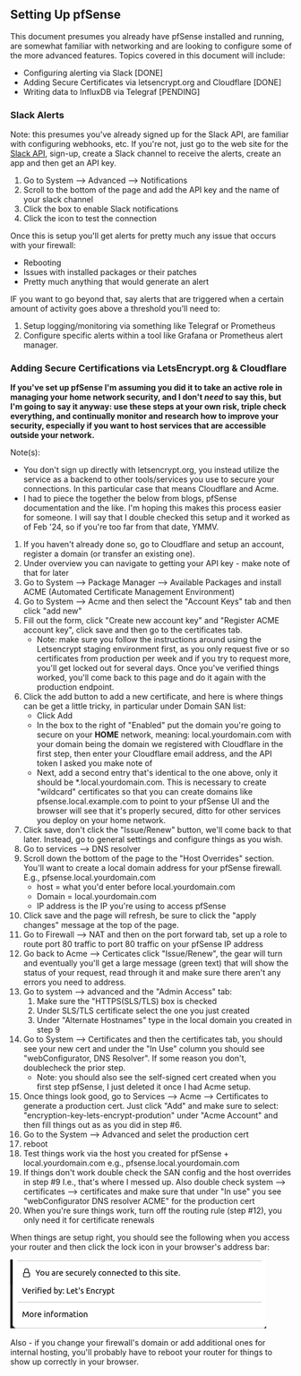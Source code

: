 ## Setting Up pfSense 

This document presumes you already have pfSense installed and running, are somewhat familiar with networking and are looking to configure some of the more advanced features. Topics covered in this document will include:
* Configuring alerting via Slack [DONE]
* Adding Secure Certificates via letsencrypt.org and Cloudflare [DONE]
* Writing data to InfluxDB via Telegraf [PENDING]


### Slack Alerts 

Note: this presumes you've already signed up for the Slack API, are familiar with configuring webhooks, etc. If you're not, just go to the web site for the [Slack API](https://api.slack.com/), sign-up, create a Slack channel to receive the alerts, create an app and then get an API key. 

1) Go to System --> Advanced --> Notifications 
2) Scroll to the bottom of the page and add the API key and the name of your slack channel
3) Click the box to enable Slack notifications 
4) Click the icon to test the connection 

Once this is setup you'll get alerts for pretty much any issue that occurs with your firewall:
* Rebooting
* Issues with installed packages or their patches 
* Pretty much anything that would generate an alert

IF you want to go beyond that, say alerts that are triggered when a certain amount of activity goes above a threshold you'll need to: 
 1) Setup logging/monitoring via something like Telegraf or Prometheus
 2) Configure specific alerts within a tool like Grafana or Prometheus alert manager. 


### Adding Secure Certifications via LetsEncrypt.org & Cloudflare

**If you've set up pfSense I'm assuming you did it to take an active role in managing your home network security, and I don't *need* to say this, but I'm going to say it anyway: use these steps at your own risk, triple check everything, and continually monitor and research how to improve your security, especially if you want to host services that are accessible outside your network.**

Note(s): 

* You don't sign up directly with letsencrypt.org, you instead utilize the service as a backend to other tools/services you use to secure your connections. In this particular case that means Cloudflare and Acme. 
* I had to piece the together the below from blogs, pfSense documentation and the like. I'm hoping this makes this process easier for someone. I will say that I double checked this setup and it worked as of Feb '24, so if you're too far from that date, YMMV.  


1) If you haven't already done so, go to Cloudflare and setup an account, register a domain (or transfer an existing one).  
2) Under overview you can navigate to getting your API key - make note of that for later
3) Go to System --> Package Manager --> Available Packages and install ACME (Automated Certificate Management Environment)
4) Go to System --> Acme and then select the "Account Keys" tab and then click "add new"
5) Fill out the form, click "Create new account key" and "Register ACME account key", click save and then go to the certificates tab. 
    * Note: make sure you follow the instructions around using the Letsencrypt staging environment first, as you only request five or so certificates from production per week and if you try to request more, you'll get locked out for several days. Once you've verified things worked, you'll come back to this page and do it again with the production endpoint. 
6) Click the add button to add a new certificate, and here is where things can be get a little tricky, in particular under Domain SAN list:
    * Click Add
    * In the box to the right of "Enabled" put the domain you're going to secure on your **HOME** network, meaning: local.yourdomain.com with your domain being the domain we registered with Cloudflare in the first step, then enter your Cloudflare email address, and the API token I asked you make note of 
    * Next, add a second entry that's identical to the one above, only it should be *.local.yourdomain.com. This is necessary to create "wildcard" certificates so that you can create domains like pfsense.local.example.com to point to your pfSense UI and the browser will see that it's properly secured, ditto for other services you deploy on your home network. 
7) Click save, don't click the "Issue/Renew" button, we'll come back to that later. Instead, go to 
general settings and configure things as you wish. 
8) Go to services --> DNS resolver
9) Scroll down the bottom of the page to the "Host Overrides" section. You'll want to create a local domain address for your pfSense firewall. E.g., pfsense.local.yourdomain.com
    * host = what you'd enter before local.yourdomain.com
    * Domain = local.yourdomain.com 
    * IP address is the IP you're using to access pfSense 
10) Click save and the page will refresh, be sure to click the "apply changes" message at the top of the page. 
12) Go to Firewall --> NAT and then on the port forward tab, set up a role to route port 80 traffic to port 80 traffic on your pfSense IP address
13) Go back to Acme --> Certicates click "Issue/Renew", the gear will turn and eventually you'll get a large message (green text) that will show the status of your request, read through it and make sure there aren't any errors you need to address. 
14) Go to system --> advanced and the "Admin Access" tab:
    1) Make sure the "HTTPS(SLS/TLS) box is checked
    2) Under SLS/TLS certificate select the one you just created
    3) Under "Alternate Hostnames" type in the local domain you created in step 9
15) Go to System --> Certificates and then the certificates tab, you should see your new cert and under the "In Use" column you should see "webConfigurator, DNS Resolver". If some reason you don't, doublecheck the prior step. 
    * Note: you should also see the self-signed cert created when you first step pfSense, I just deleted it once I had Acme setup. 
16) Once things look good, go to Services --> Acme --> Certificates to generate a production cert. Just click "Add" and make sure to select: "encryption-key-lets-encrypt-prodution" under "Acme Account" and then fill things out as as you did in step #6. 
17) Go to the System --> Advanced and selet the production cert 
18) reboot 
19) Test things work via the host you created for pfSense + local.yourdomain.com e.g., pfsense.local.yourdomain.com 
20) If things don't work double check the SAN config and the host overrides in step #9 I.e., that's where I messed up. Also double check system --> certificates --> certificates and make sure that under "In use" you see "webConfigurator DNS resolver ACME" for the production cert 
21) When you're sure things work, turn off the routing rule (step #12), you only need it for certificate renewals 

When things are setup right, you should see the following when you access your router and then click the lock icon in your browser's address bar: 

![Secure Browser Connection](images/secure_connection.png)


Also - if you change your firewall's domain or add additional ones for internal hosting, you'll probably have to reboot your router for things to show up correctly in your browser.

